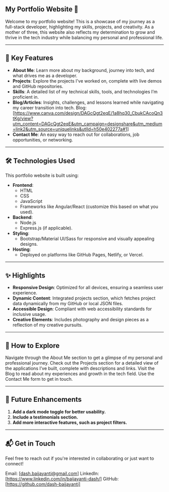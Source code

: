 ## My Portfolio Website 🌟

Welcome to my portfolio website! This is a showcase of my journey as a full-stack developer, highlighting my skills, projects, and creativity. As a mother of three, this website also reflects my determination to grow and thrive in the tech industry while balancing my personal and professional life.

---

## 🌟 Key Features

- **About Me**: Learn more about my background, journey into tech, and what drives me as a developer.
- **Projects**: Explore the projects I've worked on, complete with live demos and GitHub repositories.
- **Skills**: A detailed list of my technical skills, tools, and technologies I’m proficient in.
- **Blog/Articles**: Insights, challenges, and lessons learned while navigating my career transition into tech.
Blog: [https://www.canva.com/design/DAGcQgt2eqE/1a8hq30_CbukCAcoQn3tKg/view?utm_content=DAGcQgt2eqE&utm_campaign=designshare&utm_medium=link2&utm_source=uniquelinks&utlId=h50e402277a#1]               
- **Contact Me**: An easy way to reach out for collaborations, job opportunities, or networking.

---

## 🛠️ Technologies Used

This portfolio website is built using:

- **Frontend**: 
    - HTML
    - CSS
    - JavaScript
    - Frameworks like Angular/React (customize this based on what you used).
- **Backend**: 
    - Node.js
    - Express.js (if applicable).
- **Styling**:
    - Bootstrap/Material UI/Sass for responsive and visually appealing designs.
- **Hosting**: 
    - Deployed on platforms like GitHub Pages, Netlify, or Vercel.

---

## ✨ Highlights

- **Responsive Design**: 
Optimized for all devices, ensuring a seamless user experience.
- **Dynamic Content**: 
Integrated projects section, which fetches project data dynamically from my GitHub or local JSON files.
- **Accessible Design**: 
Compliant with web accessibility standards for inclusive usage.
- **Creative Elements**: 
Includes photography and design pieces as a reflection of my creative pursuits.

---

## 💼 How to Explore

Navigate through the About Me section to get a glimpse of my personal and professional journey.
Check out the Projects section for a detailed view of the applications I’ve built, complete with descriptions and links.
Visit the Blog to read about my experiences and growth in the tech field.
Use the Contact Me form to get in touch.

---

## 🚀 Future Enhancements
1. **Add a dark mode toggle for better usability.**
2. **Include a testimonials section.**
3. **Add more interactive features, such as project filters.**

---

## 📬 Get in Touch

Feel free to reach out if you're interested in collaborating or just want to connect!

Email: [dash.baijayanti@gmail.com]
LinkedIn: [https://www.linkedin.com/in/baijayanti-dash/]
GitHub: [https://github.com/dash-baijayanti]

 
